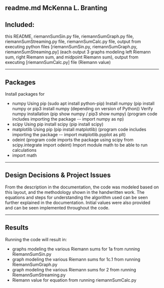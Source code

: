 readme.md
McKenna L. Branting
-------------------
Included:
-------------------
this README, 
riemannSumSin.py file, 
riemannSumGraph.py file,
riemannSumStreaming.py file,
riemannSumCalc.py file,
output from executing python files [riemannSumSin.py, riemannSumGraph.py, riemannSumStreaming.py] (each output 3 graphs modeling left Riemann sum, right Riemann sum, and midpoint Riemann sum),
output from executing [riemannSumCalc.py] file (Riemann value)

-------------------
Packages 
------------------
Install packages for 
- numpy 
Using pip (sudo apt install python-pip) 
Install numpy (pip install numpy or pip3 install numpy (depending on version of Python))
Verify numpy installation (pip show numpy / pip3 show numpy)
(program code includes importing the package -- import numpy as np)
- scipy
Using pip install scipy (pip install scipy)
- matplotlib
Using pip (pip install matplotlib)
(program code includes importing the package -- import matplotlib.pyplot as plt)
- odeint
(program code imports the package using scipy from scipy.integrate import odeint)
Import module math to be able to run calculations
- import math 

------------------
Design Decisions & Project Issues
------------------
From the description in the documentation, the code was modeled based on this layout,
and the methodology shown in the handwritten work.
The equations and steps for understanding the algorithm used can be seen further explained in
the documentation.
Initial values were also provided and can be seen implemented throughout the code.

-------------------
Results 
-------------------
Running the code will result in:
- graphs modeling the various Riemann sums for 1a from running RiemannSumSin.py
- graph modeling the various Riemann sums for 1c.1 from running RiemannSumGraph.py
- graph modeling the various Riemann sums for 2 from running RiemannSumStreaming.py
- Riemann value for equation from running riemannSumCalc.py
